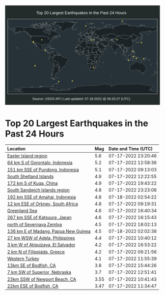 ![Map](./map.png)

# Top 20 Largest Earthquakes in the Past 24 Hours

| Location | Mag | Date and Time (UTC) |
|:---|:---|:---|
| [Easter Island region](https://earthquake.usgs.gov/earthquakes/eventpage/us6000i3bs) | 5.6 | 07-17-2022 23:20:46 |
| [64 km S of Gorontalo, Indonesia](https://earthquake.usgs.gov/earthquakes/eventpage/us6000i38n) | 5.2 | 07-17-2022 12:58:36 |
| [151 km SSE of Pundong, Indonesia](https://earthquake.usgs.gov/earthquakes/eventpage/us6000i37a) | 5.1 | 07-17-2022 09:13:03 |
| [South Shetland Islands](https://earthquake.usgs.gov/earthquakes/eventpage/us6000i387) | 4.9 | 07-17-2022 12:22:55 |
| [172 km S of Kuqa, China](https://earthquake.usgs.gov/earthquakes/eventpage/us6000i3ax) | 4.9 | 07-17-2022 19:43:22 |
| [South Sandwich Islands region](https://earthquake.usgs.gov/earthquakes/eventpage/us6000i3bz) | 4.8 | 07-17-2022 23:23:08 |
| [192 km SSE of Amahai, Indonesia](https://earthquake.usgs.gov/earthquakes/eventpage/us6000i3ck) | 4.8 | 07-18-2022 02:54:22 |
| [12 km ESE of Orkney, South Africa](https://earthquake.usgs.gov/earthquakes/eventpage/us6000i37b) | 4.8 | 07-17-2022 09:19:31 |
| [Greenland Sea](https://earthquake.usgs.gov/earthquakes/eventpage/us6000i3a5) | 4.6 | 07-17-2022 16:40:34 |
| [267 km SSE of Katsuura, Japan](https://earthquake.usgs.gov/earthquakes/eventpage/us6000i39x) | 4.6 | 07-17-2022 16:15:43 |
| [north of Severnaya Zemlya](https://earthquake.usgs.gov/earthquakes/eventpage/us6000i3aj) | 4.5 | 07-17-2022 18:02:13 |
| [136 km E of Madang, Papua New Guinea](https://earthquake.usgs.gov/earthquakes/eventpage/us6000i3cf) | 4.5 | 07-18-2022 02:02:38 |
| [27 km WSW of Adela, Philippines](https://earthquake.usgs.gov/earthquakes/eventpage/us6000i37v) | 4.4 | 07-17-2022 10:40:12 |
| [3 km W of Atiquizaya, El Salvador](https://earthquake.usgs.gov/earthquakes/eventpage/us6000i3a8) | 4.2 | 07-17-2022 16:53:22 |
| [2 km N of Filippiáda, Greece](https://earthquake.usgs.gov/earthquakes/eventpage/us6000i36d) | 4.2 | 07-17-2022 06:21:56 |
| [Western Turkey](https://earthquake.usgs.gov/earthquakes/eventpage/us6000i37z) | 4.1 | 07-17-2022 11:55:39 |
| [13km SE of Bodfish, CA](https://earthquake.usgs.gov/earthquakes/eventpage/ci40065255) | 3.8 | 07-17-2022 15:44:26 |
| [7 km SW of Superior, Nebraska](https://earthquake.usgs.gov/earthquakes/eventpage/us6000i38f) | 3.7 | 07-17-2022 12:51:41 |
| [23km SSW of Newport Beach, CA](https://earthquake.usgs.gov/earthquakes/eventpage/ci40065151) | 3.55 | 07-17-2022 10:41:43 |
| [22km ESE of Bodfish, CA](https://earthquake.usgs.gov/earthquakes/eventpage/ci40065175) | 3.47 | 07-17-2022 11:34:47 |
